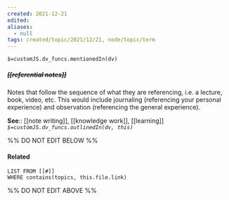 ```yaml
---
created: 2021-12-21 
edited: 
aliases:
  - null
tags: created/topic/2021/12/21, node/topic/term
---
```

`$=customJS.dv_funcs.mentionedIn(dv)`

##### <s class="topic-title">[[referential notes]]</s>

Notes that follow the sequence of what they are referencing, i.e. a lecture, book, video, etc.
This would include journaling (referencing your personal experience) and observation (referencing the general experience).

**See**:: [[note writing]], [[knowledge work]], [[learning]]
*`$=customJS.dv_funcs.outlinedIn(dv, this)`*

%% DO NOT EDIT BELOW %%
#### Related 
```dataview
LIST FROM [[#]]
WHERE contains(topics, this.file.link)
```
%% DO NOT EDIT ABOVE %%
